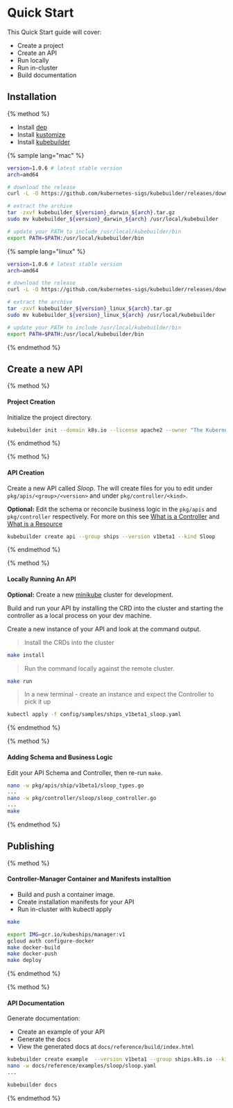 # Quick Start

This Quick Start guide will cover:

- Create a project
- Create an API
- Run locally
- Run in-cluster
- Build documentation

## Installation
{% method %}

- Install [dep](https://github.com/golang/dep)
- Install [kustomize](https://github.com/kubernetes-sigs/kustomize)
- Install [kubebuilder](https://github.com/kubernetes-sigs/kubebuilder)

{% sample lang="mac" %}
```bash
version=1.0.6 # latest stable version
arch=amd64

# download the release
curl -L -O https://github.com/kubernetes-sigs/kubebuilder/releases/download/v${version}/kubebuilder_${version}_darwin_${arch}.tar.gz

# extract the archive
tar -zxvf kubebuilder_${version}_darwin_${arch}.tar.gz
sudo mv kubebuilder_${version}_darwin_${arch} /usr/local/kubebuilder

# update your PATH to include /usr/local/kubebuilder/bin
export PATH=$PATH:/usr/local/kubebuilder/bin
```

{% sample lang="linux" %}
```bash
version=1.0.6 # latest stable version
arch=amd64

# download the release
curl -L -O https://github.com/kubernetes-sigs/kubebuilder/releases/download/v${version}/kubebuilder_${version}_linux_${arch}.tar.gz

# extract the archive
tar -zxvf kubebuilder_${version}_linux_${arch}.tar.gz
sudo mv kubebuilder_${version}_linux_${arch} /usr/local/kubebuilder

# update your PATH to include /usr/local/kubebuilder/bin
export PATH=$PATH:/usr/local/kubebuilder/bin
```
{% endmethod %}

## Create a new API

{% method %}

#### Project Creation

Initialize the project directory.

```bash
kubebuilder init --domain k8s.io --license apache2 --owner "The Kubernetes Authors"
```
{% endmethod %}

{% method %}

#### API Creation

Create a new API called *Sloop*.  The will create files for you to edit under `pkg/apis/<group>/<version>` and under
`pkg/controller/<kind>`.

**Optional:** Edit the schema or reconcile business logic in the `pkg/apis` and `pkg/controller` respectively.
For more on this see [What is a Controller](basics/what_is_a_controller.md)
and [What is a Resource](basics/what_is_a_resource.md)

```bash
kubebuilder create api --group ships --version v1beta1 --kind Sloop
```
{% endmethod %}

{% method %}

#### Locally Running An API

**Optional:** Create a new [minikube](https://github.com/kubernetes/minikube) cluster for development.

Build and run your API by installing the CRD into the cluster and starting the controller as a local
process on your dev machine.

Create a new instance of your API and look at the command output.

> Install the CRDs into the cluster

```bash
make install
```

> Run the command locally against the remote cluster.

```bash
make run
```

> In a new terminal - create an instance and expect the Controller to pick it up

```bash
kubectl apply -f config/samples/ships_v1beta1_sloop.yaml
```
{% endmethod %}

{% method %}

#### Adding Schema and Business Logic

Edit your API Schema and Controller, then re-run `make`.

```bash
nano -w pkg/apis/ship/v1beta1/sloop_types.go
...
nano -w pkg/controller/sloop/sloop_controller.go
...
make
```
{% endmethod %}

## Publishing

{% method %}

#### Controller-Manager Container and Manifests installtion

- Build and push a container image.
- Create installation manifests for your API
- Run in-cluster with kubectl apply

```bash
make
```

```bash
export IMG=gcr.io/kubeships/manager:v1
gcloud auth configure-docker
make docker-build
make docker-push
make deploy
```

{% endmethod %}

{% method %}

#### API Documentation

Generate documentation:

- Create an example of your API
- Generate the docs
- View the generated docs at `docs/reference/build/index.html`

```bash
kubebuilder create example  --version v1beta1 --group ships.k8s.io --kind Sloop
nano -w docs/reference/examples/sloop/sloop.yaml
...
```

```bash
kubebuilder docs
```
{% endmethod %}
